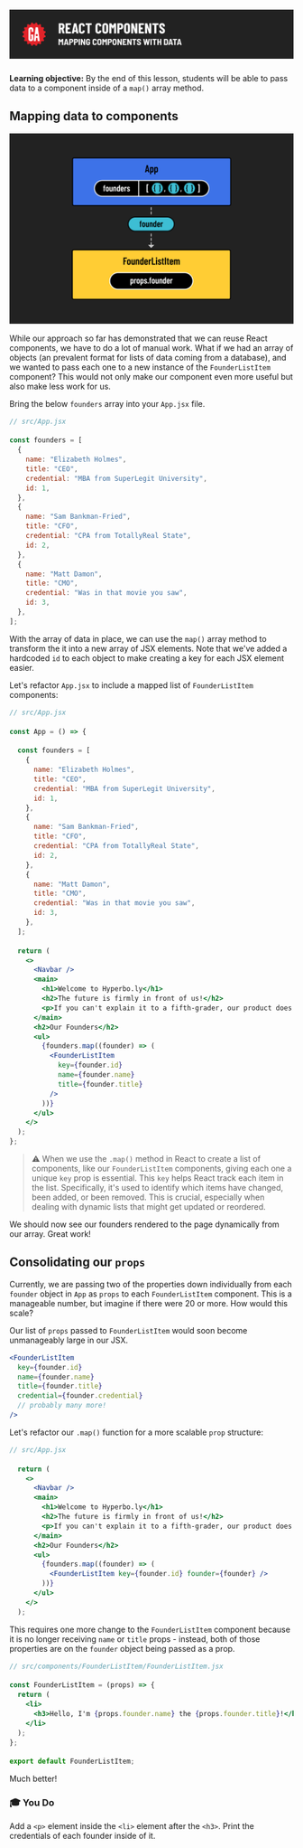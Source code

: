 # ![React Components - Mapping Components with Data](./assets/hero.png)

**Learning objective:** By the end of this lesson, students will be able to pass data to a component inside of a `map()` array method.

## Mapping data to components

![Mapping](./assets/mapping.png)

While our approach so far has demonstrated that we can reuse React components, we have to do a lot of manual work. What if we had an array of objects (an prevalent format for lists of data coming from a database), and we wanted to pass each one to a new instance of the `FounderListItem` component? This would not only make our component even more useful but also make less work for us.

Bring the below `founders` array into your `App.jsx` file.

```javascript
// src/App.jsx

const founders = [
  {
    name: "Elizabeth Holmes",
    title: "CEO",
    credential: "MBA from SuperLegit University",
    id: 1,
  },
  {
    name: "Sam Bankman-Fried",
    title: "CFO",
    credential: "CPA from TotallyReal State",
    id: 2,
  },
  {
    name: "Matt Damon",
    title: "CMO",
    credential: "Was in that movie you saw",
    id: 3,
  },
];
```

With the array of data in place, we can use the `map()` array method to transform the it into a new array of JSX elements. Note that we've added a hardcoded `id` to each object to make creating a key for each JSX element easier.

Let's refactor `App.jsx` to include a mapped list of `FounderListItem` components:

```jsx
// src/App.jsx

const App = () => {

  const founders = [
    {
      name: "Elizabeth Holmes",
      title: "CEO",
      credential: "MBA from SuperLegit University",
      id: 1,
    },
    {
      name: "Sam Bankman-Fried",
      title: "CFO",
      credential: "CPA from TotallyReal State",
      id: 2,
    },
    {
      name: "Matt Damon",
      title: "CMO",
      credential: "Was in that movie you saw",
      id: 3,
    },
  ];

  return (
    <>
      <Navbar />
      <main>
        <h1>Welcome to Hyperbo.ly</h1>
        <h2>The future is firmly in front of us!</h2>
        <p>If you can't explain it to a fifth-grader, our product does it.</p>
      </main>
      <h2>Our Founders</h2>
      <ul>
        {founders.map((founder) => (
          <FounderListItem
            key={founder.id}
            name={founder.name}
            title={founder.title}
          />
        ))}
      </ul>
    </>
  );
};
```

> ⚠️ When we use the `.map()` method in React to create a list of components, like our `FounderListItem` components, giving each one a unique `key` prop is essential. This `key` helps React track each item in the list. Specifically, it's used to identify which items have changed, been added, or been removed. This is crucial, especially when dealing with dynamic lists that might get updated or reordered.

We should now see our founders rendered to the page dynamically from our array. Great work!

## Consolidating our `props`

Currently, we are passing two of the properties down individually from each `founder` object in `App` as `props` to each `FounderListItem` component. This is a manageable number, but imagine if there were 20 or more. How would this scale?

Our list of `props` passed to `FounderListItem` would soon become unmanageably large in our JSX.

```jsx
<FounderListItem
  key={founder.id}
  name={founder.name}
  title={founder.title}
  credential={founder.credential}
  // probably many more!
/>
```

Let's refactor our `.map()` function for a more scalable `prop` structure:

```jsx
// src/App.jsx

  return (
    <>
      <Navbar />
      <main>
        <h1>Welcome to Hyperbo.ly</h1>
        <h2>The future is firmly in front of us!</h2>
        <p>If you can't explain it to a fifth-grader, our product does it.</p>
      </main>
      <h2>Our Founders</h2>
      <ul>
        {founders.map((founder) => (
          <FounderListItem key={founder.id} founder={founder} />
        ))}
      </ul>
    </>
  );
```

This requires one more change to the `FounderListItem` component because it is no longer receiving `name` or `title` props - instead, both of those properties are on the `founder` object being passed as a prop.

```jsx
// src/components/FounderListItem/FounderListItem.jsx

const FounderListItem = (props) => {
  return (
    <li>
      <h3>Hello, I'm {props.founder.name} the {props.founder.title}!</h3>
    </li>
  );
};

export default FounderListItem;
```

Much better!

### 🎓 You Do

Add a `<p>` element inside the `<li>` element after the `<h3>`. Print the credentials of each founder inside of it.
